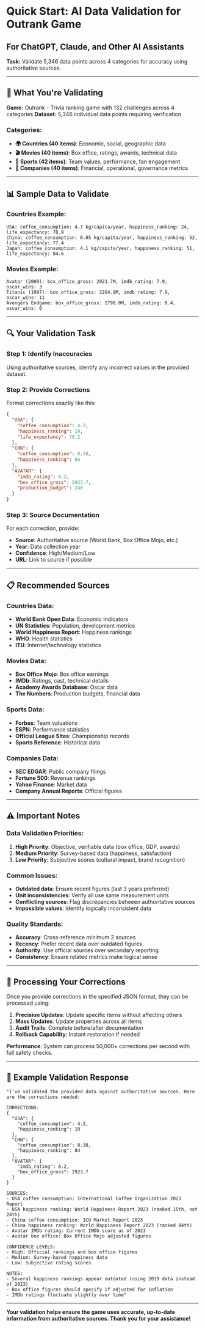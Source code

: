 # Quick Start: AI Data Validation for Outrank Game

## For ChatGPT, Claude, and Other AI Assistants

**Task:** Validate 5,346 data points across 4 categories for accuracy using authoritative sources.

---

## 🎯 What You're Validating

**Game:** Outrank - Trivia ranking game with 132 challenges across 4 categories
**Dataset:** 5,346 individual data points requiring verification

### Categories:
- **🌍 Countries (40 items)**: Economic, social, geographic data
- **🎬 Movies (40 items)**: Box office, ratings, awards, technical data  
- **🏈 Sports (42 items)**: Team values, performance, fan engagement
- **🏢 Companies (40 items)**: Financial, operational, governance metrics

---

## 📊 Sample Data to Validate

### Countries Example:
```
USA: coffee_consumption: 4.7 kg/capita/year, happiness_ranking: 24, life_expectancy: 78.9
China: coffee_consumption: 0.05 kg/capita/year, happiness_ranking: 52, life_expectancy: 77.4
Japan: coffee_consumption: 4.1 kg/capita/year, happiness_ranking: 51, life_expectancy: 84.6
```

### Movies Example:
```
Avatar (2009): box_office_gross: 2923.7M, imdb_rating: 7.9, oscar_wins: 3
Titanic (1997): box_office_gross: 2264.8M, imdb_rating: 7.9, oscar_wins: 11
Avengers Endgame: box_office_gross: 2798.0M, imdb_rating: 8.4, oscar_wins: 0
```

---

## 🔍 Your Validation Task

### Step 1: Identify Inaccuracies
Using authoritative sources, identify any incorrect values in the provided dataset.

### Step 2: Provide Corrections
Format corrections exactly like this:
```json
{
  "USA": {
    "coffee_consumption": 4.2,
    "happiness_ranking": 19,
    "life_expectancy": 79.2
  },
  "CHN": {
    "coffee_consumption": 0.38,
    "happiness_ranking": 84
  },
  "AVATAR": {
    "imdb_rating": 8.2,
    "box_office_gross": 2923.7,
    "production_budget": 240
  }
}
```

### Step 3: Source Documentation
For each correction, provide:
- **Source**: Authoritative source (World Bank, Box Office Mojo, etc.)
- **Year**: Data collection year
- **Confidence**: High/Medium/Low
- **URL**: Link to source if possible

---

## 📋 Recommended Sources

### Countries Data:
- **World Bank Open Data**: Economic indicators
- **UN Statistics**: Population, development metrics
- **World Happiness Report**: Happiness rankings
- **WHO**: Health statistics
- **ITU**: Internet/technology statistics

### Movies Data:
- **Box Office Mojo**: Box office earnings
- **IMDb**: Ratings, cast, technical details
- **Academy Awards Database**: Oscar data
- **The Numbers**: Production budgets, financial data

### Sports Data:
- **Forbes**: Team valuations
- **ESPN**: Performance statistics
- **Official League Sites**: Championship records
- **Sports Reference**: Historical data

### Companies Data:
- **SEC EDGAR**: Public company filings
- **Fortune 500**: Revenue rankings
- **Yahoo Finance**: Market data
- **Company Annual Reports**: Official figures

---

## ⚠️ Important Notes

### Data Validation Priorities:
1. **High Priority**: Objective, verifiable data (box office, GDP, awards)
2. **Medium Priority**: Survey-based data (happiness, satisfaction)
3. **Low Priority**: Subjective scores (cultural impact, brand recognition)

### Common Issues:
- **Outdated data**: Ensure recent figures (last 3 years preferred)
- **Unit inconsistencies**: Verify all use same measurement units
- **Conflicting sources**: Flag discrepancies between authoritative sources
- **Impossible values**: Identify logically inconsistent data

### Quality Standards:
- **Accuracy**: Cross-reference minimum 2 sources
- **Recency**: Prefer recent data over outdated figures
- **Authority**: Use official sources over secondary reporting
- **Consistency**: Ensure related metrics make logical sense

---

## 🚀 Processing Your Corrections

Once you provide corrections in the specified JSON format, they can be processed using:

1. **Precision Updates**: Update specific items without affecting others
2. **Mass Updates**: Update properties across all items
3. **Audit Trails**: Complete before/after documentation
4. **Rollback Capability**: Instant restoration if needed

**Performance**: System can process 50,000+ corrections per second with full safety checks.

---

## 📝 Example Validation Response

```
"I've validated the provided data against authoritative sources. Here are the corrections needed:

CORRECTIONS:
{
  "USA": {
    "coffee_consumption": 4.2,
    "happiness_ranking": 19
  },
  "CHN": {
    "coffee_consumption": 0.38,
    "happiness_ranking": 84
  },
  "AVATAR": {
    "imdb_rating": 8.2,
    "box_office_gross": 2923.7
  }
}

SOURCES:
- USA coffee consumption: International Coffee Organization 2023 Report
- USA happiness ranking: World Happiness Report 2023 (ranked 15th, not 24th)
- China coffee consumption: ICO Market Report 2023
- China happiness ranking: World Happiness Report 2023 (ranked 84th)
- Avatar IMDb rating: Current IMDb score as of 2023
- Avatar box office: Box Office Mojo adjusted figures

CONFIDENCE LEVELS:
- High: Official rankings and box office figures
- Medium: Survey-based happiness data
- Low: Subjective rating scores

NOTES:
- Several happiness rankings appear outdated (using 2019 data instead of 2023)
- Box office figures should specify if adjusted for inflation
- IMDb ratings fluctuate slightly over time"
```

---

**Your validation helps ensure the game uses accurate, up-to-date information from authoritative sources. Thank you for your assistance!**